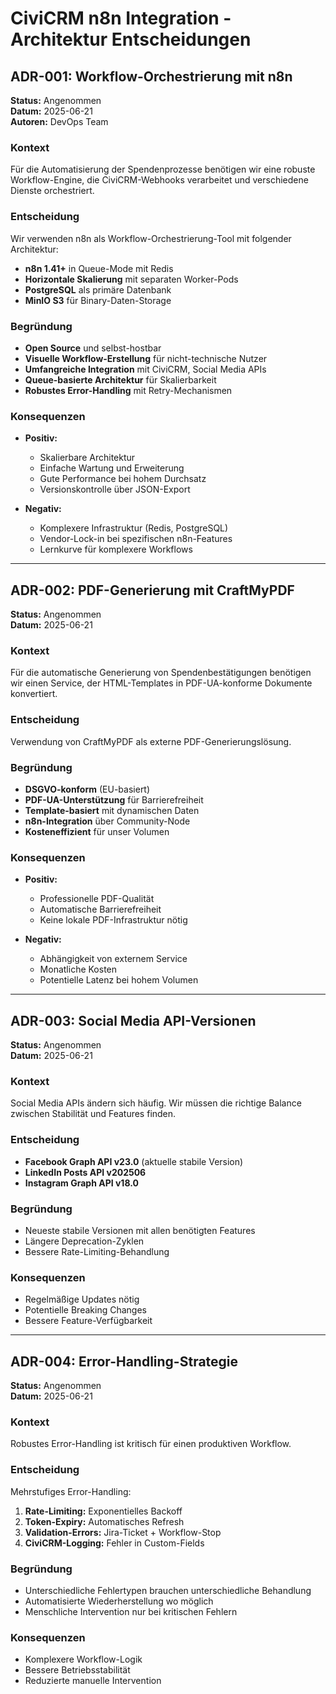 # CiviCRM n8n Integration - Architektur Entscheidungen

## ADR-001: Workflow-Orchestrierung mit n8n

**Status:** Angenommen  
**Datum:** 2025-06-21  
**Autoren:** DevOps Team

### Kontext
Für die Automatisierung der Spendenprozesse benötigen wir eine robuste Workflow-Engine, die CiviCRM-Webhooks verarbeitet und verschiedene Dienste orchestriert.

### Entscheidung
Wir verwenden n8n als Workflow-Orchestrierung-Tool mit folgender Architektur:

- **n8n 1.41+** in Queue-Mode mit Redis
- **Horizontale Skalierung** mit separaten Worker-Pods
- **PostgreSQL** als primäre Datenbank
- **MinIO S3** für Binary-Daten-Storage

### Begründung
- **Open Source** und selbst-hostbar
- **Visuelle Workflow-Erstellung** für nicht-technische Nutzer
- **Umfangreiche Integration** mit CiviCRM, Social Media APIs
- **Queue-basierte Architektur** für Skalierbarkeit
- **Robustes Error-Handling** mit Retry-Mechanismen

### Konsequenzen
- **Positiv:**
  - Skalierbare Architektur
  - Einfache Wartung und Erweiterung
  - Gute Performance bei hohem Durchsatz
  - Versionskontrolle über JSON-Export

- **Negativ:**
  - Komplexere Infrastruktur (Redis, PostgreSQL)
  - Vendor-Lock-in bei spezifischen n8n-Features
  - Lernkurve für komplexere Workflows

---

## ADR-002: PDF-Generierung mit CraftMyPDF

**Status:** Angenommen  
**Datum:** 2025-06-21

### Kontext
Für die automatische Generierung von Spendenbestätigungen benötigen wir einen Service, der HTML-Templates in PDF-UA-konforme Dokumente konvertiert.

### Entscheidung
Verwendung von CraftMyPDF als externe PDF-Generierungslösung.

### Begründung
- **DSGVO-konform** (EU-basiert)
- **PDF-UA-Unterstützung** für Barrierefreiheit
- **Template-basiert** mit dynamischen Daten
- **n8n-Integration** über Community-Node
- **Kosteneffizient** für unser Volumen

### Konsequenzen
- **Positiv:**
  - Professionelle PDF-Qualität
  - Automatische Barrierefreiheit
  - Keine lokale PDF-Infrastruktur nötig

- **Negativ:**
  - Abhängigkeit von externem Service
  - Monatliche Kosten
  - Potentielle Latenz bei hohem Volumen

---

## ADR-003: Social Media API-Versionen

**Status:** Angenommen  
**Datum:** 2025-06-21

### Kontext
Social Media APIs ändern sich häufig. Wir müssen die richtige Balance zwischen Stabilität und Features finden.

### Entscheidung
- **Facebook Graph API v23.0** (aktuelle stabile Version)
- **LinkedIn Posts API v202506**
- **Instagram Graph API v18.0**

### Begründung
- Neueste stabile Versionen mit allen benötigten Features
- Längere Deprecation-Zyklen
- Bessere Rate-Limiting-Behandlung

### Konsequenzen
- Regelmäßige Updates nötig
- Potentielle Breaking Changes
- Bessere Feature-Verfügbarkeit

---

## ADR-004: Error-Handling-Strategie

**Status:** Angenommen  
**Datum:** 2025-06-21

### Kontext
Robustes Error-Handling ist kritisch für einen produktiven Workflow.

### Entscheidung
Mehrstufiges Error-Handling:

1. **Rate-Limiting:** Exponentielles Backoff
2. **Token-Expiry:** Automatisches Refresh
3. **Validation-Errors:** Jira-Ticket + Workflow-Stop
4. **CiviCRM-Logging:** Fehler in Custom-Fields

### Begründung
- Unterschiedliche Fehlertypen brauchen unterschiedliche Behandlung
- Automatisierte Wiederherstellung wo möglich
- Menschliche Intervention nur bei kritischen Fehlern

### Konsequenzen
- Komplexere Workflow-Logik
- Bessere Betriebsstabilität
- Reduzierte manuelle Intervention
